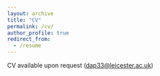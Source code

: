 ```yaml
---
layout: archive
title: "CV"
permalink: /cv/
author_profile: true
redirect_from:
  - /resume
---
```


CV available upon request (dap33@leicester.ac.uk)
